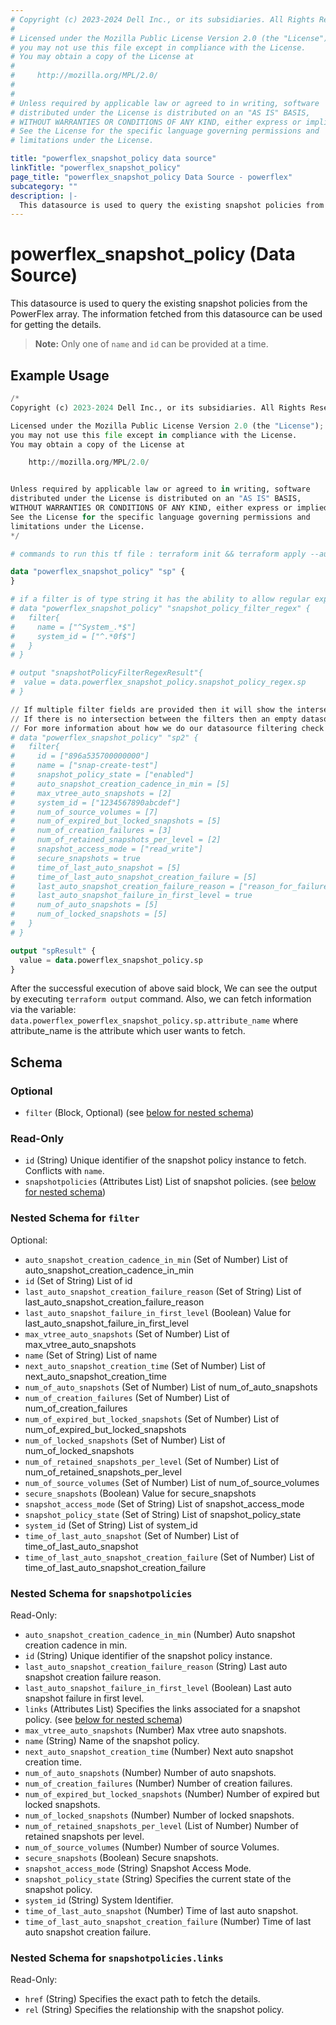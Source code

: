 ```yaml
---
# Copyright (c) 2023-2024 Dell Inc., or its subsidiaries. All Rights Reserved.
# 
# Licensed under the Mozilla Public License Version 2.0 (the "License");
# you may not use this file except in compliance with the License.
# You may obtain a copy of the License at
# 
#     http://mozilla.org/MPL/2.0/
# 
# 
# Unless required by applicable law or agreed to in writing, software
# distributed under the License is distributed on an "AS IS" BASIS,
# WITHOUT WARRANTIES OR CONDITIONS OF ANY KIND, either express or implied.
# See the License for the specific language governing permissions and
# limitations under the License.

title: "powerflex_snapshot_policy data source"
linkTitle: "powerflex_snapshot_policy"
page_title: "powerflex_snapshot_policy Data Source - powerflex"
subcategory: ""
description: |-
  This datasource is used to query the existing snapshot policies from the PowerFlex array. The information fetched from this datasource can be used for getting the details.
---
```


# powerflex_snapshot_policy (Data Source)

This datasource is used to query the existing snapshot policies from the PowerFlex array. The information fetched from this datasource can be used for getting the details.

> **Note:** Only one of `name` and `id` can be provided at a time.

## Example Usage

```terraform
/*
Copyright (c) 2023-2024 Dell Inc., or its subsidiaries. All Rights Reserved.

Licensed under the Mozilla Public License Version 2.0 (the "License");
you may not use this file except in compliance with the License.
You may obtain a copy of the License at

    http://mozilla.org/MPL/2.0/


Unless required by applicable law or agreed to in writing, software
distributed under the License is distributed on an "AS IS" BASIS,
WITHOUT WARRANTIES OR CONDITIONS OF ANY KIND, either express or implied.
See the License for the specific language governing permissions and
limitations under the License.
*/

# commands to run this tf file : terraform init && terraform apply --auto-approve

data "powerflex_snapshot_policy" "sp" {
}

# if a filter is of type string it has the ability to allow regular expressions
# data "powerflex_snapshot_policy" "snapshot_policy_filter_regex" {
#   filter{
#     name = ["^System_.*$"]
#     system_id = ["^.*0f$"]
#   }
# }

# output "snapshotPolicyFilterRegexResult"{
#  value = data.powerflex_snapshot_policy.snapshot_policy_regex.sp
# }

// If multiple filter fields are provided then it will show the intersection of all of those fields.
// If there is no intersection between the filters then an empty datasource will be returned
// For more information about how we do our datasource filtering check out our guides: https://dell.github.io/terraform-docs/docs/storage/platforms/powerflex/product_guide/examples/
# data "powerflex_snapshot_policy" "sp2" {
#   filter{
#     id = ["896a535700000000"]
#     name = ["snap-create-test"]
#     snapshot_policy_state = ["enabled"]
#     auto_snapshot_creation_cadence_in_min = [5]
#     max_vtree_auto_snapshots = [2]
#     system_id = ["1234567890abcdef"]
#     num_of_source_volumes = [7]
#     num_of_expired_but_locked_snapshots = [5]
#     num_of_creation_failures = [3]
#     num_of_retained_snapshots_per_level = [2]
#     snapshot_access_mode = ["read_write"]
#     secure_snapshots = true
#     time_of_last_auto_snapshot = [5]
#     time_of_last_auto_snapshot_creation_failure = [5]
#     last_auto_snapshot_creation_failure_reason = ["reason_for_failure"]
#     last_auto_snapshot_failure_in_first_level = true
#     num_of_auto_snapshots = [5]
#     num_of_locked_snapshots = [5]
#   }
# }

output "spResult" {
  value = data.powerflex_snapshot_policy.sp
}
```

After the successful execution of above said block, We can see the output by executing `terraform output` command. Also, we can fetch information via the variable: `data.powerflex_powerflex_snapshot_policy.sp.attribute_name` where attribute_name is the attribute which user wants to fetch.

<!-- schema generated by tfplugindocs -->
## Schema

### Optional

- `filter` (Block, Optional) (see [below for nested schema](#nestedblock--filter))

### Read-Only

- `id` (String) Unique identifier of the snapshot policy instance to fetch. Conflicts with `name`.
- `snapshotpolicies` (Attributes List) List of snapshot policies. (see [below for nested schema](#nestedatt--snapshotpolicies))

<a id="nestedblock--filter"></a>
### Nested Schema for `filter`

Optional:

- `auto_snapshot_creation_cadence_in_min` (Set of Number) List of auto_snapshot_creation_cadence_in_min
- `id` (Set of String) List of id
- `last_auto_snapshot_creation_failure_reason` (Set of String) List of last_auto_snapshot_creation_failure_reason
- `last_auto_snapshot_failure_in_first_level` (Boolean) Value for last_auto_snapshot_failure_in_first_level
- `max_vtree_auto_snapshots` (Set of Number) List of max_vtree_auto_snapshots
- `name` (Set of String) List of name
- `next_auto_snapshot_creation_time` (Set of Number) List of next_auto_snapshot_creation_time
- `num_of_auto_snapshots` (Set of Number) List of num_of_auto_snapshots
- `num_of_creation_failures` (Set of Number) List of num_of_creation_failures
- `num_of_expired_but_locked_snapshots` (Set of Number) List of num_of_expired_but_locked_snapshots
- `num_of_locked_snapshots` (Set of Number) List of num_of_locked_snapshots
- `num_of_retained_snapshots_per_level` (Set of Number) List of num_of_retained_snapshots_per_level
- `num_of_source_volumes` (Set of Number) List of num_of_source_volumes
- `secure_snapshots` (Boolean) Value for secure_snapshots
- `snapshot_access_mode` (Set of String) List of snapshot_access_mode
- `snapshot_policy_state` (Set of String) List of snapshot_policy_state
- `system_id` (Set of String) List of system_id
- `time_of_last_auto_snapshot` (Set of Number) List of time_of_last_auto_snapshot
- `time_of_last_auto_snapshot_creation_failure` (Set of Number) List of time_of_last_auto_snapshot_creation_failure


<a id="nestedatt--snapshotpolicies"></a>
### Nested Schema for `snapshotpolicies`

Read-Only:

- `auto_snapshot_creation_cadence_in_min` (Number) Auto snapshot creation cadence in min.
- `id` (String) Unique identifier of the snapshot policy instance.
- `last_auto_snapshot_creation_failure_reason` (String) Last auto snapshot creation failure reason.
- `last_auto_snapshot_failure_in_first_level` (Boolean) Last auto snapshot failure in first level.
- `links` (Attributes List) Specifies the links associated for a snapshot policy. (see [below for nested schema](#nestedatt--snapshotpolicies--links))
- `max_vtree_auto_snapshots` (Number) Max vtree auto snapshots.
- `name` (String) Name of the snapshot policy.
- `next_auto_snapshot_creation_time` (Number) Next auto snapshot creation time.
- `num_of_auto_snapshots` (Number) Number of auto snapshots.
- `num_of_creation_failures` (Number) Number of creation failures.
- `num_of_expired_but_locked_snapshots` (Number) Number of expired but locked snapshots.
- `num_of_locked_snapshots` (Number) Number of locked snapshots.
- `num_of_retained_snapshots_per_level` (List of Number) Number of retained snapshots per level.
- `num_of_source_volumes` (Number) Number of source Volumes.
- `secure_snapshots` (Boolean) Secure snapshots.
- `snapshot_access_mode` (String) Snapshot Access Mode.
- `snapshot_policy_state` (String) Specifies the current state of the snapshot policy.
- `system_id` (String) System Identifier.
- `time_of_last_auto_snapshot` (Number) Time of last auto snapshot.
- `time_of_last_auto_snapshot_creation_failure` (Number) Time of last auto snapshot creation failure.

<a id="nestedatt--snapshotpolicies--links"></a>
### Nested Schema for `snapshotpolicies.links`

Read-Only:

- `href` (String) Specifies the exact path to fetch the details.
- `rel` (String) Specifies the relationship with the snapshot policy.


